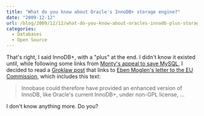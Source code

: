 ```yaml
---
title: "What do you know about Oracle's InnoDB+ storage engine?"
date: "2009-12-12"
url: /blog/2009/12/12/what-do-you-know-about-oracles-innodb-plus-storage-engine/
categories:
  - Databases
  - Open Source
---
```

That's right, I said InnoDB+, with a "plus" at the end. I didn't know it existed until, while following some links from [Monty's appeal to save MySQL](http://monty-says.blogspot.com/2009/12/help-saving-mysql.html), I decided to read a [Groklaw post](http://www.groklaw.net/articlebasic.php?story=20091204095942328) that links to [Eben Moglen's letter to the EU Commission](http://www.softwarefreedom.org/resources/2009/Oracle-Sun-EC-opinion.pdf), which includes this text:

> Innobase could therefore have provided an enhanced version of InnoDB, like Oracle's current InnoDB+, under non-GPL license, ...

I don't know anything more. Do you?


